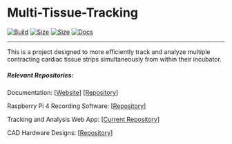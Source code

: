 # Multi-Tissue-Tracking

[![Build](https://img.shields.io/docker/cloud/build/murphs/mtt?style=for-the-badge)](https://hub.docker.com/r/murphs/mtt)
[![Size](https://img.shields.io/docker/image-size/murphs/mtt/nginx?label=Nginx%20Image%20Size&style=for-the-badge)](https://hub.docker.com/r/murphs/mtt)
[![Size](https://img.shields.io/docker/image-size/murphs/mtt/flask?label=Flask%20Image%20Size&style=for-the-badge)](https://hub.docker.com/r/murphs/mtt)
[![Docs](https://img.shields.io/website?down_color=red&down_message=offline&label=Visit%20Docs&style=for-the-badge&up_color=success&up_message=online&url=https%3A%2F%2Fmtt.murphs.team)](http://mtt.murphs.team)   

---

This is a project designed to more efficiently track and analyze multiple contracting cardiac tissue strips simultaneously from within their incubator.



##### Relevant Repositories:

Documentation: [[Website](https://mtt.murphs.team)] [[Repository](https://github.com/teammurphy/Multi_Tissue_Documentation)]

Raspberry Pi 4 Recording Software: [[Repository](https://github.com/teammurphy/Multi_Tissue_Recording)]

Tracking and Analysis Web App: [[Current Repository](https://github.com/teammurphy/Multi_Tissue_Tracking)]

CAD Hardware Designs: [[Repository](https://github.com/teammurphy/Multi_Tissue_CAD)]
